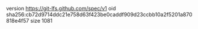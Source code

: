 version https://git-lfs.github.com/spec/v1
oid sha256:cb72d9714ddc21e758d63f423be0caddf909d23ccbb10a2f5201a870818e4f57
size 1081
